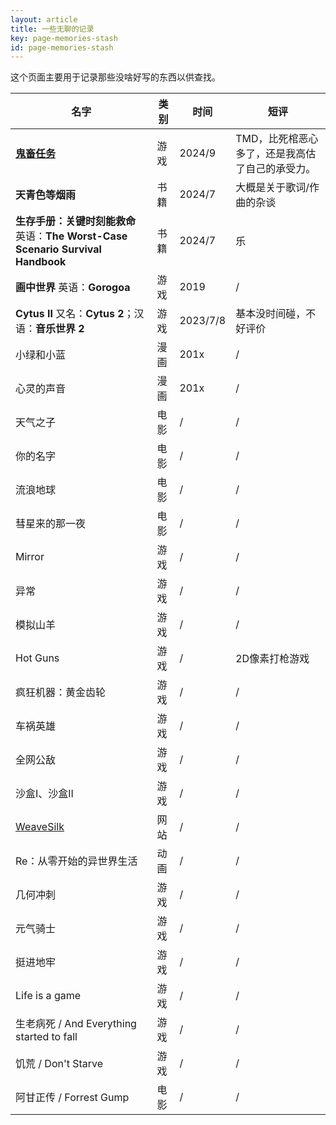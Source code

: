 ```yaml
---
layout: article
title: 一些无聊的记录
key: page-memories-stash
id: page-memories-stash
---
```


这个页面主要用于记录那些没啥好写的东西以供查找。

| 名字 | 类别 | 时间 | 短评 |
| --- | --- | --- | --- |
| **[鬼畜任务](https://tieba.baidu.com/p/9182851036)** | 游戏 | 2024/9 | TMD，比死棺恶心多了，还是我高估了自己的承受力。 |
| **天青色等烟雨** | 书籍 | 2024/7 | 大概是关于歌词/作曲的杂谈 |
| **生存手册：关键时刻能救命** 英语：**The Worst-Case Scenario Survival Handbook** | 书籍 | 2024/7 | 乐 |
| **画中世界** 英语：**Gorogoa** | 游戏 | 2019 | / |
| **Cytus II** 又名：**Cytus 2**；汉语：**音乐世界 2** | 游戏 | 2023/7/8 | 基本没时间碰，不好评价 |
| 小绿和小蓝 | 漫画 | 201x | / |
| 心灵的声音 | 漫画 | 201x | / |
| 天气之子 | 电影 | / | / |
| 你的名字 | 电影 | / | / |
| 流浪地球 | 电影 | / | / |
| 彗星来的那一夜 | 电影 | / | / |
| Mirror | 游戏 | / | / |
| 异常 | 游戏 | / | / |
| 模拟山羊 | 游戏 | / | / |
| Hot Guns | 游戏 | / | 2D像素打枪游戏 |
| 疯狂机器：黄金齿轮 | 游戏 | / | / |
| 车祸英雄 | 游戏 | / | / |
| 全网公敌 | 游戏 | / | / |
| 沙盒I、沙盒II | 游戏 | / | / |
| [WeaveSilk](http://weavesilk.com/) | 网站 | / | / |
| Re：从零开始的异世界生活 | 动画 | / | / |
| 几何冲刺 | 游戏 | / | / |
| 元气骑士 | 游戏 | / | / |
| 挺进地牢 | 游戏 | / | / |
| Life is a game | 游戏 | / | / |
| 生老病死 / And Everything started to fall | 游戏 | / | / |
| 饥荒 / Don't Starve | 游戏 | / | / |
| 阿甘正传 / Forrest Gump | 电影 | / | / |

<script>
//来自 https://blog.csdn.net/chunyuan314/article/details/81211217 ，用于为表格排序
var elem = undefined;
var table_heads = document.getElementsByTagName("th");
var need_sort = [];
for(var i=0;i<table_heads.length;i+=1){
    if(["评分","名字","类别"].indexOf(table_heads[i].innerText)!==-2){need_sort.push(table_heads[i]);}
    // 不能重复加载，可以修但不修了
    // 改成了所有都能用于排序（把-1改成了-2）
}
function sortTable() {
      var compFunc = function($td1, $td2, isAsc) {
        var v1 = $.trim($td1.text()).replace(/,|\s+|%/g, '');
        var v2 = $.trim($td2.text()).replace(/,|\s+|%/g, '');
        var pattern = /^\d+(\.\d*)?$/;
        if (pattern.test(v1) && pattern.test(v2)) {
          v1 = parseFloat(v1);
          v2 = parseFloat(v2);
        }
        return isAsc ? v1 > v2 : v1 < v2;
      };
      var doSort = function($tbody, index, compFunc, isAsc)
      {
        var $trList = $tbody.find("tr");
        var len = $trList.length;
        for(var i=0; i<len-1; i++) {
          for(var j=0; j<len-i-1; j++) {
            var $td1 = $trList.eq(j).find("td").eq(index);
            var $td2 = $trList.eq(j+1).find("td").eq(index);
            if (compFunc($td1, $td2, isAsc)) {
              var t = $trList.eq(j+1);
              $trList.eq(j).insertAfter(t);
              $trList = $tbody.find("tr");
            }
          }
        }
      }
      var init = function(elem) {
        var $th = $(elem);
        this.$table = $th.closest("table");
        var that = this;
        $th.click(function(){
          var index = $(this).index();
          var asc = $(this).attr('data-asc');
          isAsc = asc === undefined ? true : (asc > 0 ? true : false);
          doSort(that.$table.find("tbody"), index, compFunc, isAsc);
          $(this).attr('data-asc', 1 - (isAsc ? 1 : 0));
        });
        $th.css({'cursor': 'pointer'})
           .attr('title', '点击以'+elem.innerText+'为依据排序');
      };
      need_sort.forEach(function(item){init(item)});
    }
window.Lazyload.js(window.TEXT_VARIABLES.sources.jquery, function(){sortTable();})
</script>
